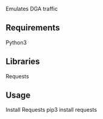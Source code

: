 
Emulates DGA traffic

## Requirements
Python3

## Libraries
Requests

## Usage
Install Requests
pip3 install requests


